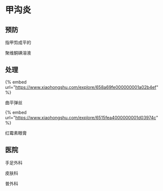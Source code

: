 # 甲沟炎

## 预防

指甲剪成平的

聚维酮碘溶液

## 处理

{% embed url="https://www.xiaohongshu.com/explore/658a69fe000000001a02b4ef" %}

曲平弹丝





{% embed url="https://www.xiaohongshu.com/explore/6515fea4000000001d03974c" %}

红霉素眼膏



## 医院

手足外科

皮肤科

普外科
